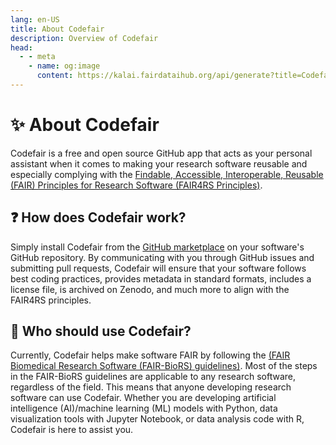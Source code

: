 ```yaml
---
lang: en-US
title: About Codefair
description: Overview of Codefair
head:
  - - meta
    - name: og:image
      content: https://kalai.fairdataihub.org/api/generate?title=Codefair%20Documentation&description=About%20Codefair&app=codefair&org=fairdataihub
---
```


# :sparkles: About Codefair

Codefair is a free and open source GitHub app that acts as your personal assistant when it comes to making your research software reusable and especially complying with the [Findable, Accessible, Interoperable, Reusable (FAIR) Principles for Research Software (FAIR4RS Principles)](https://www.nature.com/articles/s41597-022-01710-x).

<!-- ![dashboard](/dashboard.png){width=10%}
![metadata-editor](/metadata-ui.png){width=10%} -->

## :question: How does Codefair work?

Simply install Codefair from the [GitHub marketplace](https://github.com/marketplace/codefair-app) on your software's GitHub repository. By communicating with you through GitHub issues and submitting pull requests, Codefair will ensure that your software follows best coding practices, provides metadata in standard formats, includes a license file, is archived on Zenodo, and much more to align with the FAIR4RS principles.

## :busts_in_silhouette: Who should use Codefair?

Currently, Codefair helps make software FAIR by following the [(FAIR Biomedical Research Software (FAIR-BioRS) guidelines)](https://fair-biors.org/). Most of the steps in the FAIR-BioRS guidelines are applicable to any research software, regardless of the field. This means that anyone developing research software can use Codefair. Whether you are developing artificial intelligence (AI)/machine learning (ML) models with Python, data visualization tools with Jupyter Notebook, or data analysis code with R, Codefair is here to assist you.
